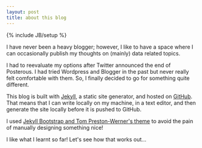 ```yaml
---
layout: post
title: about this blog
---
```

{% include JB/setup %}

I have never been a heavy blogger; however, I like to have a space where I can occasionally publish my thoughts on (mainly) data related topics.

I had to reevaluate my options after Twitter announced the end of Posterous. I had tried Wordpress and Blogger in the past but never really felt comfortable with them. So, I finally decided to go for something quite different.

This blog is built with [Jekyll](https://jekyllrb.com/ "Jekyll"), a static site generator, and hosted on [GitHub](https://github.com/ "GitHub"). That means that I can write locally on my machine, in a text editor, and then generate the site locally before it is pushed to GitHub.

I used [Jekyll Bootstrap and Tom Preston-Werner's theme](http://themes.jekyllbootstrap.com/preview/tom/) to avoid the pain of manually designing something nice! 

I like what I learnt so far! Let's see how that works out...